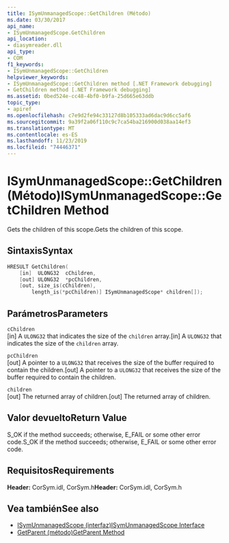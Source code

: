 ```yaml
---
title: ISymUnmanagedScope::GetChildren (Método)
ms.date: 03/30/2017
api_name:
- ISymUnmanagedScope.GetChildren
api_location:
- diasymreader.dll
api_type:
- COM
f1_keywords:
- ISymUnmanagedScope::GetChildren
helpviewer_keywords:
- ISymUnmanagedScope::GetChildren method [.NET Framework debugging]
- GetChildren method [.NET Framework debugging]
ms.assetid: 0bed524e-cc48-4bf0-b9fa-25d665e63ddb
topic_type:
- apiref
ms.openlocfilehash: c7e9d2fe94c33127d8b105333ad6dac9d6cc5af6
ms.sourcegitcommit: 9a39f2a06f110c9c7ca54ba216900d038aa14ef3
ms.translationtype: MT
ms.contentlocale: es-ES
ms.lasthandoff: 11/23/2019
ms.locfileid: "74446371"
---
```

# <a name="isymunmanagedscopegetchildren-method"></a><span data-ttu-id="d6e0e-102">ISymUnmanagedScope::GetChildren (Método)</span><span class="sxs-lookup"><span data-stu-id="d6e0e-102">ISymUnmanagedScope::GetChildren Method</span></span>
<span data-ttu-id="d6e0e-103">Gets the children of this scope.</span><span class="sxs-lookup"><span data-stu-id="d6e0e-103">Gets the children of this scope.</span></span>  
  
## <a name="syntax"></a><span data-ttu-id="d6e0e-104">Sintaxis</span><span class="sxs-lookup"><span data-stu-id="d6e0e-104">Syntax</span></span>  
  
```cpp  
HRESULT GetChildren(  
    [in]  ULONG32  cChildren,  
    [out] ULONG32  *pcChildren,  
    [out, size_is(cChildren),  
        length_is(*pcChildren)] ISymUnmanagedScope* children[]);  
```  
  
## <a name="parameters"></a><span data-ttu-id="d6e0e-105">Parámetros</span><span class="sxs-lookup"><span data-stu-id="d6e0e-105">Parameters</span></span>  
 `cChildren`  
 <span data-ttu-id="d6e0e-106">[in] A `ULONG32` that indicates the size of the `children` array.</span><span class="sxs-lookup"><span data-stu-id="d6e0e-106">[in] A `ULONG32` that indicates the size of the `children` array.</span></span>  
  
 `pcChildren`  
 <span data-ttu-id="d6e0e-107">[out] A pointer to a `ULONG32` that receives the size of the buffer required to contain the children.</span><span class="sxs-lookup"><span data-stu-id="d6e0e-107">[out] A pointer to a `ULONG32` that receives the size of the buffer required to contain the children.</span></span>  
  
 `children`  
 <span data-ttu-id="d6e0e-108">[out] The returned array of children.</span><span class="sxs-lookup"><span data-stu-id="d6e0e-108">[out] The returned array of children.</span></span>  
  
## <a name="return-value"></a><span data-ttu-id="d6e0e-109">Valor devuelto</span><span class="sxs-lookup"><span data-stu-id="d6e0e-109">Return Value</span></span>  
 <span data-ttu-id="d6e0e-110">S_OK if the method succeeds; otherwise, E_FAIL or some other error code.</span><span class="sxs-lookup"><span data-stu-id="d6e0e-110">S_OK if the method succeeds; otherwise, E_FAIL or some other error code.</span></span>  
  
## <a name="requirements"></a><span data-ttu-id="d6e0e-111">Requisitos</span><span class="sxs-lookup"><span data-stu-id="d6e0e-111">Requirements</span></span>  
 <span data-ttu-id="d6e0e-112">**Header:** CorSym.idl, CorSym.h</span><span class="sxs-lookup"><span data-stu-id="d6e0e-112">**Header:** CorSym.idl, CorSym.h</span></span>  
  
## <a name="see-also"></a><span data-ttu-id="d6e0e-113">Vea también</span><span class="sxs-lookup"><span data-stu-id="d6e0e-113">See also</span></span>

- [<span data-ttu-id="d6e0e-114">ISymUnmanagedScope (interfaz)</span><span class="sxs-lookup"><span data-stu-id="d6e0e-114">ISymUnmanagedScope Interface</span></span>](../../../../docs/framework/unmanaged-api/diagnostics/isymunmanagedscope-interface.md)
- [<span data-ttu-id="d6e0e-115">GetParent (método)</span><span class="sxs-lookup"><span data-stu-id="d6e0e-115">GetParent Method</span></span>](../../../../docs/framework/unmanaged-api/diagnostics/isymunmanagedscope-getparent-method.md)
